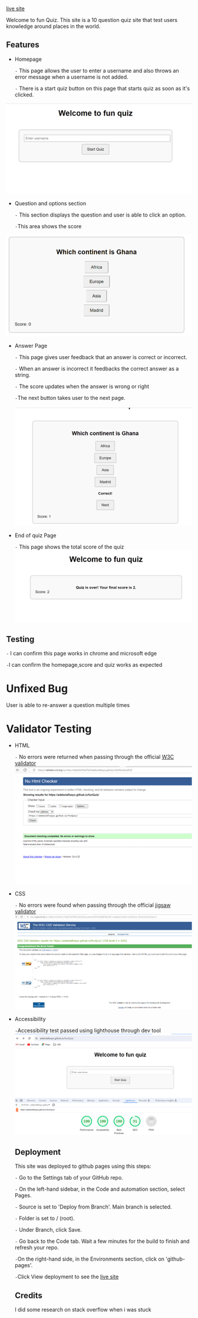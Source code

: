 [live site](https://adebolafisayo.github.io/funQuiz/)

Welcome to fun Quiz. This site is a 10 question quiz site that test users knowledge around places in the world.

Features
---
- Homepage
   
   `-` This page allows the user to enter a username and also throws an error message when a username is not added.

   `-` There is a start quiz button on this page that starts quiz as soon as it's clicked.

![alt text](/assets/images/image.png)
- Question and options section

  `-` This section displays the question and user is able to click an option.

  `-`This area shows the score 

![alt text](/assets/images/image-1.png)

- Answer Page
  
  `-` This page gives user feedback that an answer is correct or incorrect.
   
   `-` When an answer is incorrect it feedbacks the correct answer as a string.
   
   `-` The score updates when the answer is wrong or right

   `-`The next button takes user to the next page.

  ![alt text](/assets/images/image-2.png)

 - End of quiz Page

   `-` This page shows the total score of the quiz
 ![alt text](/assets/images/image-3.png)

 Testing
 ---
`-` I can confirm this page works in chrome and microsoft edge

`-`I can confirm the homepage,score and quiz works as expected


# Unfixed Bug

User is able to re-answer a question multiple times

# Validator Testing
- HTML
   
   `-` No errors were returned when passing through the official [W3C validator](https://validator.w3.org/nu/?doc=https%3A%2F%2Fadebolafisayo.github.io%2FfunQuiz%2F)
   ![alt text](/assets/images/image-4.png)
- CSS
   
   `-` No errors were found when passing through the official [jigsaw validator](https://jigsaw.w3.org/css-validator/)
   ![alt text](/assets/images/image-5.png)

- Accessibility

  `-`Accessibility test passed using lighthouse through dev tool
  ![alt text](/assets/images/image-6.png)

  Deployment
  ---
  This site was deployed to github pages using this steps:
  
  `-` Go to the Settings tab of your GitHub repo.
  
  `-` On the left-hand sidebar, in the Code and automation section, select Pages.

  `-` Source is set to 'Deploy from Branch'.
Main branch is selected.
  
  `-` Folder is set to / (root).

   `-` Under Branch, click Save.

   `-` Go back to the Code tab. Wait a few minutes for the build to finish and refresh your repo.

  `-`On the right-hand side, in the Environments section, click on 'github-pages'.

   `-`Click View deployment to see the [live site](https://adebolafisayo.github.io/funQuiz/)

   Credits
   ---
   I did some research on stack overflow when i was stuck 








 